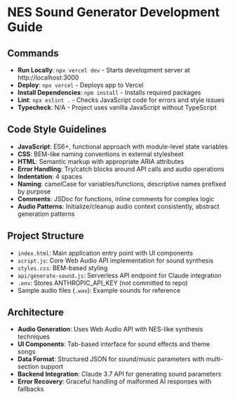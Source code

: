# NES Sound Generator Development Guide

## Commands
- **Run Locally**: `npx vercel dev` - Starts development server at http://localhost:3000
- **Deploy**: `npx vercel` - Deploys app to Vercel
- **Install Dependencies**: `npm install` - Installs required packages
- **Lint**: `npx eslint .` - Checks JavaScript code for errors and style issues
- **Typecheck**: N/A - Project uses vanilla JavaScript without TypeScript

## Code Style Guidelines
- **JavaScript**: ES6+, functional approach with module-level state variables
- **CSS**: BEM-like naming conventions in external stylesheet
- **HTML**: Semantic markup with appropriate ARIA attributes
- **Error Handling**: Try/catch blocks around API calls and audio operations
- **Indentation**: 4 spaces
- **Naming**: camelCase for variables/functions, descriptive names prefixed by purpose
- **Comments**: JSDoc for functions, inline comments for complex logic
- **Audio Patterns**: Initialize/cleanup audio context consistently, abstract generation patterns

## Project Structure
- `index.html`: Main application entry point with UI components
- `script.js`: Core Web Audio API implementation for sound synthesis
- `styles.css`: BEM-based styling
- `api/generate-sound.js`: Serverless API endpoint for Claude integration
- `.env`: Stores ANTHROPIC_API_KEY (not committed to repo)
- Sample audio files (`.wav`): Example sounds for reference

## Architecture
- **Audio Generation**: Uses Web Audio API with NES-like synthesis techniques
- **UI Components**: Tab-based interface for sound effects and theme songs
- **Data Format**: Structured JSON for sound/music parameters with multi-section support
- **Backend Integration**: Claude 3.7 API for generating sound parameters
- **Error Recovery**: Graceful handling of malformed AI responses with fallbacks